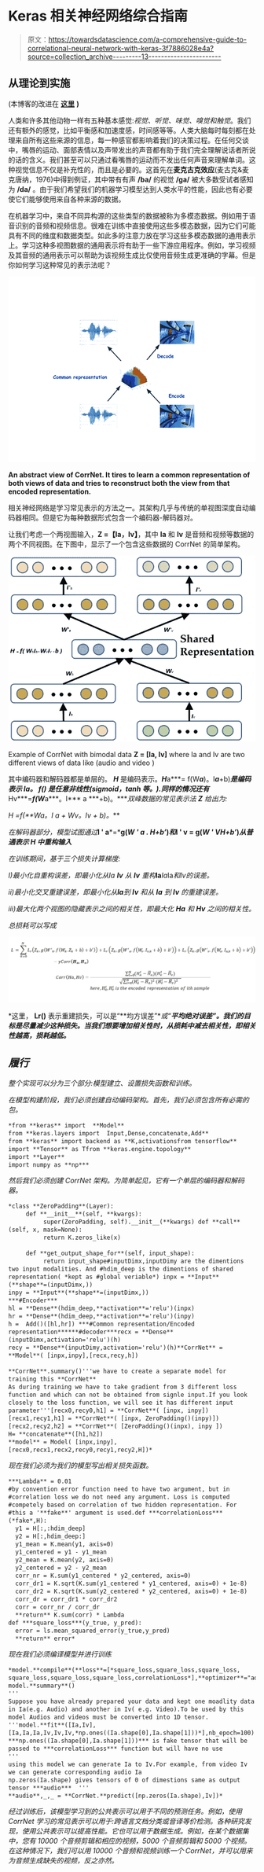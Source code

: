 # Keras 相关神经网络综合指南

> 原文：<https://towardsdatascience.com/a-comprehensive-guide-to-correlational-neural-network-with-keras-3f7886028e4a?source=collection_archive---------13----------------------->

## 从理论到实施

(本博客的改进在 [**这里**](https://theaiacademy.blogspot.com/2020/05/a-comprehensive-guide-to-correlational.html) **)**

人类和许多其他动物一样有五种基本感觉:*视觉、听觉、味觉、嗅觉和触觉*。我们还有额外的感觉，比如平衡感和加速度感，时间感等等。人类大脑每时每刻都在处理来自所有这些来源的信息，每一种感官都影响着我们的决策过程。在任何交谈中，嘴唇的运动、面部表情以及声带发出的声音都有助于我们完全理解说话者所说的话的含义。我们甚至可以只通过看嘴唇的运动而不发出任何声音来理解单词。这种视觉信息不仅是补充性的，而且是必要的。这首先在**麦克古克效应**(麦古克&麦克唐纳，1976)中得到例证，其中带有有声 **/ba/** 的视觉 **/ga/** 被大多数受试者感知为 **/da/** 。由于我们希望我们的机器学习模型达到人类水平的性能，因此也有必要使它们能够使用来自各种来源的数据。

在机器学习中，来自不同异构源的这些类型的数据被称为多模态数据。例如用于语音识别的音频和视频信息。很难在训练中直接使用这些多模态数据，因为它们可能具有不同的维度和数据类型。如此多的注意力放在学习这些多模态数据的通用表示上。学习这种多视图数据的通用表示将有助于一些下游应用程序。例如，学习视频及其音频的通用表示可以帮助为该视频生成比仅使用音频生成更准确的字幕。但是你如何学习这种常见的表示法呢？

![](img/6b60c81ed1222b854418d4b0d272969c.png)

**An abstract view of CorrNet. It tires to learn a common representation of both views of data and tries to reconstruct both the view from that encoded representation.**

相关神经网络是学习常见表示的方法之一。其架构几乎与传统的单视图深度自动编码器相同。但是它为每种数据形式包含一个编码器-解码器对。

让我们考虑一个两视图输入，**Z =【Ia，Iv】**，其中 **Ia** 和 **Iv** 是音频和视频等数据的两个不同视图。在下图中，显示了一个包含这些数据的 CorrNet 的简单架构。

![](img/c014b1b4e4e138bf499b1f4d5ef7c103.png)

Example of CorrNet with bimodal data **Z = [Ia, Iv]** where Ia and Iv are two different views of data like (audio and video )

其中编码器和解码器都是单层的。 ***H*** 是编码表示。***H***a***= f(W***a***)。I***a***+b)***是编码表示 Ia。 ***f()*** 是任意非线性(sigmoid，tanh 等。).同样的情况还有***Hv***=***f(W***a***。I*** a ***+b)。****双峰数据的常见表示法 **Z** 给出为:*

***H =*f(**W*a*。I* a + *Wv。Iv + b)。****

*在解码器部分，模型试图通过***I ' a***=***g(*W ' a . H+b’*)***和***I ' v = g(*W ' VH+b’*)*从普通表示 **H** 中重构输入***

*在训练期间，基于三个损失计算梯度:*

*I)最小化自重构误差，即最小化从***Ia* ***Iv*** 从 ***Iv*** 重构***Ia***Ia*Ia***和*Iv*的误差。*

*ii)最小化交叉重建误差，即最小化从**Ia**到 **Iv** 和从 **Ia** 到 **Iv** 的重建误差。*

*iii)最大化两个视图的隐藏表示之间的相关性，即最大化 **Ha** 和 **Hv** 之间的相关性。*

*总损耗可以写成*

*![](img/00b1cf9eaa95570f2844e1a207eaf22d.png)*

*这里， **Lr()** 表示重建损失，可以是“**均方误差”**或“**平均绝对误差”。我们的目标是尽量减少这种损失。当我们想要增加相关性时，从损耗中减去相关性，即相关性越高，损耗越低。***

## *履行*

*整个实现可以分为三个部分:模型建立、设置损失函数和训练。*

*在模型构建阶段，我们必须创建自动编码架构。首先，我们必须包含所有必需的包。*

```
*from **keras** import  **Model**
from **keras.layers import  Input,Dense,concatenate,Add**
from **keras** import backend as **K,activationsfrom tensorflow** 
import **Tensor** as Tfrom **keras.engine.topology** 
import **Layer**
import numpy as **np*** 
```

*然后我们必须创建 CorrNet 架构。为简单起见，它有一个单层的编码器和解码器。*

```
*class **ZeroPadding**(Layer):
     def **__init__**(self, **kwargs):
          super(ZeroPadding, self).__init__(**kwargs) def **call**(self, x, mask=None):
          return K.zeros_like(x) 

     def **get_output_shape_for**(self, input_shape):
          return input_shape#inputDimx,inputDimy are the dimentions two input modalities. And #hdim_deep is the dimentions of shared representation( *kept as #global veriable*) inpx = **Input**(**shape**=(inputDimx,))               
inpy = **Input**(**shape**=(inputDimx,)) 
***#Encoder***                
hl = **Dense**(hdim_deep,**activation**='relu')(inpx)                              hr = **Dense**(hdim_deep,**activation**='relu')(inpy)                             h =  Add()([hl,hr]) ***#Common representation/Encoded representation******#decoder***recx = **Dense**(inputDimx,activation='relu')(h)                                         recy = **Dense**(inputDimy,activation='relu')(h)**CorrNet** = **Model**( [inpx,inpy],[recx,recy,h])

**CorrNet**.summary()'''we have to create a separate model for training this **CorrNet**
As during training we have to take gradient from 3 different loss function and which can not be obtained from signle input.If you look closely to the loss function, we will see it has different input parameter'''[recx0,recy0,h1] = **CorrNet**( [inpx, inpy])
[recx1,recy1,h1] = **CorrNet**( [inpx, ZeroPadding()(inpy)])[recx2,recy2,h2] = **CorrNet**( [ZeroPadding()(inpx), inpy ])                
H= **concatenate**([h1,h2]) 
**model** = Model( [inpx,inpy],[recx0,recx1,recx2,recy0,recy1,recy2,H])*
```

*现在我们必须为我们的模型写出相关损失函数。*

```
***Lambda** = 0.01
#by convention error function need to have two argument, but in #correlation loss we do not need any argument. Loss is computed #competely based on correlation of two hidden representation. For #this a '**fake**' argument is used.def ***correlationLoss***(*fake*,H):
  y1 = H[:,:hdim_deep]
  y2 = H[:,hdim_deep:]
  y1_mean = K.mean(y1, axis=0)
  y1_centered = y1 - y1_mean
  y2_mean = K.mean(y2, axis=0)
  y2_centered = y2 - y2_mean
  corr_nr = K.sum(y1_centered * y2_centered, axis=0) 
  corr_dr1 = K.sqrt(K.sum(y1_centered * y1_centered, axis=0) + 1e-8)
  corr_dr2 = K.sqrt(K.sum(y2_centered * y2_centered, axis=0) + 1e-8)
  corr_dr = corr_dr1 * corr_dr2
  corr = corr_nr / corr_dr 
  **return** K.sum(corr) * Lambda
def ***square_loss***(y_true, y_pred):
  error = ls.mean_squared_error(y_true,y_pred)
  **return** error*
```

*现在我们必须编译模型并进行训练*

```
*model.**compile**(**loss**=[*square_loss,square_loss,square_loss,  square_loss,square_loss,square_loss,correlationLoss*],**optimizer**="adam")
model.**summary**()
'''
Suppose you have already prepared your data and kept one moadlity data in Ia(e.g. Audio) and another in Iv( e.g. Video).To be used by this model Audios and videos must be converted into 1D tensor.
'''model.**fit**([Ia,Iv],[Ia,Ia,Ia,Iv,Iv,Iv,*np.ones((Ia.shape[0],Ia.shape[1]))*],nb_epoch=100)'''
***np.ones((Ia.shape[0],Ia.shape[1]))*** is fake tensor that will be   passed to ***correlationLoss*** function but will have no use
'''
using this model we can generate Ia to Iv.For example, from video Iv we can generate corresponding audio Ia
np.zeros(Ia.shape) gives tensors of 0 of dimestions same as output tensor ***audio***  ''' 
**audio**,_,_ = **CorrNet.**predict([np.zeros(Ia.shape),Iv])*
```

*经过训练后，该模型学习到的公共表示可以用于不同的预测任务。例如，使用 CorrNet 学习的常见表示可以用于:跨语言文档分类或音译等价检测。各种研究发现，使用公共表示可以提高性能。它也可以用于数据生成。例如，在某个数据集中，您有 10000 个音频剪辑和相应的视频，5000 个音频剪辑和 5000 个视频。在这种情况下，我们可以用 10000 个音频和视频训练一个 CorrNet，并可以用来为音频生成缺失的视频，反之亦然。*
